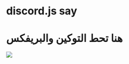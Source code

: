 # discord.js say 
<h1>هنا تحط التوكين والبريفكس</h1>
<img src ="https://cdn.discordapp.com/attachments/367332093132537856/540850208372686868/68.PNG"/>
